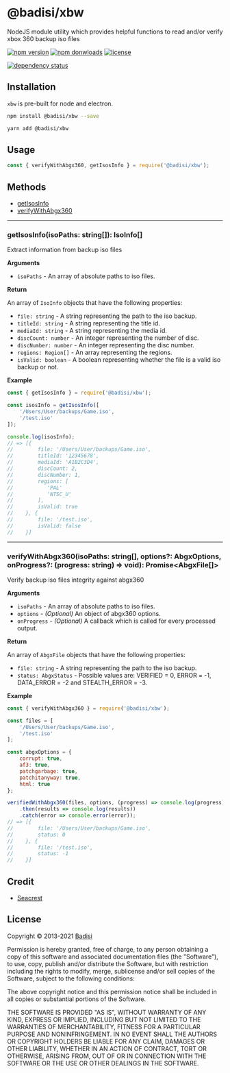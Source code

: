 # @badisi/xbw

NodeJS module utility which provides helpful functions to read and/or verify xbox 360 backup iso files

[![npm version](https://img.shields.io/npm/v/@badisi/xbw.svg?color=blue&logo=npm)][npm]
[![npm donwloads](https://img.shields.io/npm/dw/@badisi/xbw.svg?color=blue)][npm-dl]
[![license](https://img.shields.io/badge/license-custom-blue)][license]

[![dependency status](https://img.shields.io/david/badisi/xbw.svg)][david-deps]


## Installation

`xbw` is pre-built for node and electron.

```sh
npm install @badisi/xbw --save
```

```sh
yarn add @badisi/xbw
```

## Usage

```js
const { verifyWithAbgx360, getIsosInfo } = require('@badisi/xbw');
```


## Methods

* [getIsosInfo](#getIsosInfo)
* [verifyWithAbgx360](#verifyWithAbgx360)

---------------------------------------

<a name="getIsosInfo"></a>

### getIsosInfo(isoPaths: string[]): IsoInfo[]

Extract information from backup iso files

__Arguments__

* `isoPaths` - An array of absolute paths to iso files.

__Return__

An array of `IsoInfo` objects that have the following properties:

* `file: string` - A string representing the path to the iso backup.
* `titleId: string` - A string representing the title id.
* `mediaId: string` - A string representing the media id.
* `discCount: number` - An integer representing the number of disc.
* `discNumber: number` - An integer representing the disc number.
* `regions: Region[]` - An array representing the regions.
* `isValid: boolean` - A boolean representing whether the file is a valid iso backup or not.

__Example__

```js
const { getIsosInfo } = require('@badisi/xbw');

const isosInfo = getIsosInfo([
    '/Users/User/backups/Game.iso',
    '/test.iso'
]);

console.log(isosInfo);
// => [{
//        file: '/Users/User/backups/Game.iso',
//        titleId: '12345678',
//        mediaId: 'A1B2C3D4',
//        discCount: 2,
//        discNumber: 1,
//        regions: [
//           'PAL'
//           'NTSC_U'
//        ],
//        isValid: true
//    }, {
//        file: '/test.iso',
//        isValid: false
//    }]
```

---------------------------------------

<a name="verifiyWithAbgx360"></a>

### verifyWithAbgx360(isoPaths: string[], options?: AbgxOptions, onProgress?: (progress: string) => void): Promise<AbgxFile[]>

Verify backup iso files integrity against abgx360

__Arguments__

* `isoPaths` - An array of absolute paths to iso files.
* `options` - *(Optional)* An object of abgx360 options.
* `onProgress` - *(Optional)* A callback which is called for every processed output.

__Return__

An array of `AbgxFile` objects that have the following properties:

* `file: string` - A string representing the path to the iso backup.
* `status: AbgxStatus` - Possible values are: VERIFIED = 0, ERROR = -1, DATA_ERROR = -2 and STEALTH_ERROR = -3.

__Example__

```js
const { verifyWithAbgx360 } = require('@badisi/xbw');

const files = [
    '/Users/User/backups/Game.iso',
    '/test.iso'
];

const abgxOptions = {
    corrupt: true,
    af3: true,
    patchgarbage: true,
    patchitanyway: true,
    html: true
};

verifiedWithAbgx360(files, options, (progress) => console.log(progress))
    .then(results => console.log(results))
    .catch(error => console.error(error));
// => [{
//        file: '/Users/User/backups/Game.iso',
//        status: 0
//    }, {
//        file: '/test.iso',
//        status: -1
//    }]
```

Credit
------

- [Seacrest](http://abgx360.xecuter.com/)


License
-------

Copyright © 2013-2021 [Badisi](https://github.com/Badisi)

Permission is hereby granted, free of charge, to any person obtaining
a copy of this software and associated documentation files (the
"Software"), to use, copy, publish and/or distribute the Software,
but with restriction including the rights to modify, merge, sublicense
and/or sell copies of the Software, subject to the following
conditions:

The above copyright notice and this permission notice shall be
included in all copies or substantial portions of the Software.

THE SOFTWARE IS PROVIDED "AS IS", WITHOUT WARRANTY OF ANY KIND,
EXPRESS OR IMPLIED, INCLUDING BUT NOT LIMITED TO THE WARRANTIES OF
MERCHANTABILITY, FITNESS FOR A PARTICULAR PURPOSE AND
NONINFRINGEMENT. IN NO EVENT SHALL THE AUTHORS OR COPYRIGHT HOLDERS BE
LIABLE FOR ANY CLAIM, DAMAGES OR OTHER LIABILITY, WHETHER IN AN ACTION
OF CONTRACT, TORT OR OTHERWISE, ARISING FROM, OUT OF OR IN CONNECTION
WITH THE SOFTWARE OR THE USE OR OTHER DEALINGS IN THE SOFTWARE.




[npm]: https://www.npmjs.com/package/@badisi/xbw
[npm-dl]: https://npmcharts.com/compare/@badisi/xbw?minimal=true
[license]: https://github.com/Badisi/xbw/blob/master/LICENSE
[david-deps]: https://david-dm.org/badisi/xbw
